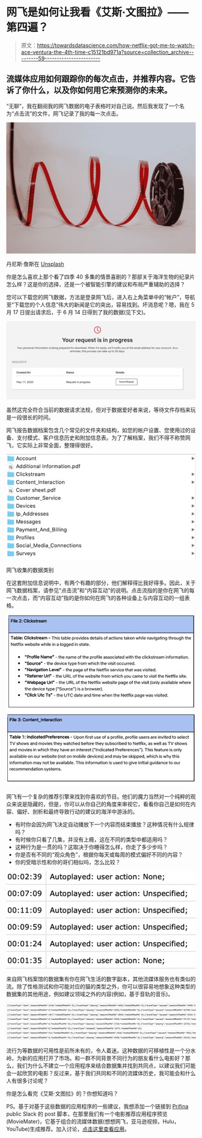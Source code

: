 # 网飞是如何让我看《艾斯·文图拉》——第四遍？

> 原文：<https://towardsdatascience.com/how-netflix-got-me-to-watch-ace-ventura-the-4th-time-c15121bd971a?source=collection_archive---------59----------------------->

## 流媒体应用如何跟踪你的每次点击，并推荐内容。它告诉了你什么，以及你如何用它来预测你的未来。

“无聊”，我在翻阅我的网飞数据的电子表格时对自己说。然后我发现了一个名为“点击流”的文件，网飞记录了我的每一次点击。

![](img/b48af77fcf2255ddb50cce16b47f2f2d.png)

丹尼斯·詹斯在 [Unsplash](https://unsplash.com/photos/ScQXxiIZ0Qo)

你是怎么喜欢上那个看了四季 40 多集的情景喜剧的？那部关于海洋生物的纪录片怎么样？这是你的选择，还是一个被智能引擎的建议和布局严重辅助的选择？

您可以下载您的网飞数据，方法是登录网飞后，进入右上角菜单中的“帐户”，导航至“下载您的个人信息”伟大的新闻是它的突出，容易找到。坏消息呢？嗯，我在 5 月 17 日提出请求后，于 6 月 14 日得到了我的数据(见下文)。

![](img/efa1ac06d1bbbdffc8aaa1169302c647.png)

虽然这完全符合当前的数据请求法规，但对于数据爱好者来说，等待文件存档来玩是一段很长的时间。

网飞报告数据档案包含几个常见的文件夹和结构，如您的帐户设置、您使用过的设备、支付模式、客户信息历史和附加信息表。为了了解档案，我们不得不称赞网飞，它实际上非常全面，整理得很好。

![](img/515decda9a8115f7f66be880f6275c02.png)

网飞收集的数据类别

在这套附加信息说明中，有两个有趣的部分，他们解释得比我好得多。因此，关于网飞数据档案，请参见“点击流”和“内容互动”的说明。点击流指的是你在网飞的每一次点击，而“内容互动”指的是你如何在网飞的各种设备上与内容互动的一组表格。

![](img/97ddd74e3fed6b3ccee3a82da8c06235.png)![](img/875ba11ff2a177be021ab404085952b8.png)

网飞有一个复杂的推荐引擎来找到你喜欢的节目。他们的魔力当然对一个纯粹的观众来说是隐藏的，但是，你可以从你自己的角度来审视它，看看你自己是如何在内容、偏好、剖析和最终导致行动的建议的海洋中游泳的。

*   有时你会因为网飞决定自动播放下一个内容而结束播放？这种情况有什么规律吗？
*   有时候你只看了几集，并没有上瘾，这在不同的类型中都适用吗？
*   这种行为是一贯的吗？这取决于你睡得怎么样，你走了多少步吗？
*   你是否有不同的“观众角色”，根据你每天或每周的模式偏好不同的内容？
*   你的受暗示性和你的哥们相似吗，怎么比较？

![](img/c1319756a22c42bb6ae6408f709e4e31.png)

来自网飞档案馆的数据集有你在网飞生活的数字副本，其他流媒体服务也有类似的流。除了性格测试和你可能对应的猫的类型之外，你可以很容易地想象这种类型的数据集的其他用途，例如建议领域之外的内容(例如，基于音轨的音乐)。

![](img/e45bff1c9b5292bb5689af96c27b889f.png)

流行为等数据的可用性是前所未有的，令人着迷。这种数据的可移植性是一个分水岭，为新的应用打开了市场。和一群不同背景不同行为的朋友看什么电影好？那么，我们为什么不建立一个应用程序来结合数据集并找到共同点，以建议我们可能会一起欣赏的电影？反过来，基于我们共同和不同的流媒体历史，我可能会和什么人有很多讨论呢？

你是怎么看完《艾斯·文图拉》的？你想知道吗？

PS。基于对基于这些数据的应用程序的一些建议，我想添加一个链接到 [Prifina](http://www.prifina.com) public Slack 的 post 脚本，在那里我们有一个电影推荐应用程序预览(MovieMater)，它基于组合的流媒体数据(想想网飞，亚马逊视频，Hulu，YouTube)生成推荐。加入讨论，[点击这里查看应用](https://join.slack.com/t/libertyequalitydata/shared_invite/zt-ddr4t974-MCzsch4FSeux8DrFQ2atbQ)。
